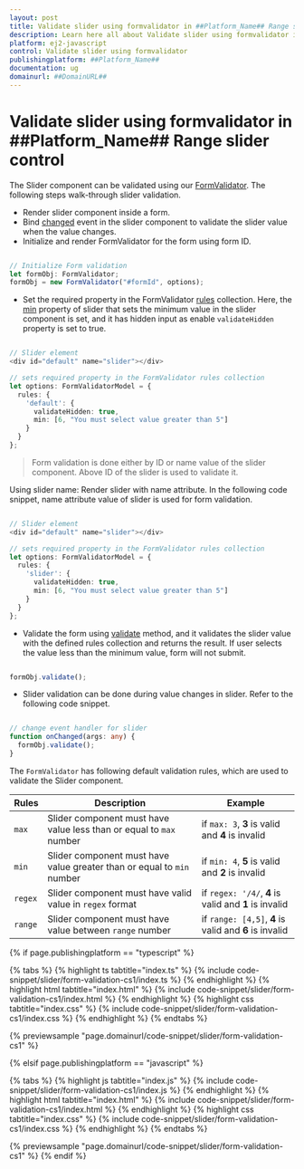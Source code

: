 ```yaml
---
layout: post
title: Validate slider using formvalidator in ##Platform_Name## Range slider control | Syncfusion
description: Learn here all about Validate slider using formvalidator in Syncfusion ##Platform_Name## Range slider control of Syncfusion Essential JS 2 and more.
platform: ej2-javascript
control: Validate slider using formvalidator 
publishingplatform: ##Platform_Name##
documentation: ug
domainurl: ##DomainURL##
---
```


# Validate slider using formvalidator in ##Platform_Name## Range slider control

The Slider component can be validated using our [FormValidator](../../form-validator/). The following steps walk-through slider validation.

* Render slider component inside a form.
* Bind [changed](../../api/slider/#changed) event in the slider component to validate the slider value when the value changes.
* Initialize and render FormValidator for the form using form ID.

```ts

// Initialize Form validation
let formObj: FormValidator;
formObj = new FormValidator("#formId", options);

```

* Set the required property in the FormValidator [rules](../../api/form-validator/#rules) collection. Here, the [min](../../api/slider/#min) property of slider that sets the minimum value in the slider component is set, and it has hidden input as enable `validateHidden` property is set to true.

```ts

// Slider element
<div id="default" name="slider"></div>

// sets required property in the FormValidator rules collection
let options: FormValidatorModel = {
  rules: {
    'default': {
      validateHidden: true,
      min: [6, "You must select value greater than 5"]
    }
  }
};

```

> Form validation is done either by ID or name value of the slider component. Above ID of the slider is used to validate it.

Using slider name: Render slider with name attribute. In the following code snippet, name attribute value of slider is used for form validation.

```ts

// Slider element
<div id="default" name="slider"></div>

// sets required property in the FormValidator rules collection
let options: FormValidatorModel = {
  rules: {
    'slider': {
      validateHidden: true,
      min: [6, "You must select value greater than 5"]
    }
  }
};

```

* Validate the form using [validate](../../api/form-validator/#validate) method, and it validates the slider value with the defined rules collection and returns the result. If user selects the value less than the minimum value, form will not submit.

```ts

formObj.validate();

```

* Slider validation can be done during value changes in slider. Refer to the following code snippet.

```ts

// change event handler for slider
function onChanged(args: any) {
  formObj.validate();
}

```

The `FormValidator` has following default validation rules, which are used to validate the Slider component.

| Rules | Description | Example |
| ------------- | ------------- | ------------- |
| `max` | Slider component must have value less than or equal to `max` number | if `max: 3`, **3** is valid and **4** is invalid |
| `min` | Slider component must have value greater than or equal to `min` number | if `min: 4`, **5** is valid and **2** is invalid |
| `regex` | Slider component must have valid value in `regex` format | if `regex: '/4/`, **4** is valid and **1** is invalid |
| `range` | Slider component must have value between `range` number | if `range: [4,5]`, **4** is valid and **6** is invalid |

{% if page.publishingplatform == "typescript" %}

 {% tabs %}
{% highlight ts tabtitle="index.ts" %}
{% include code-snippet/slider/form-validation-cs1/index.ts %}
{% endhighlight %}
{% highlight html tabtitle="index.html" %}
{% include code-snippet/slider/form-validation-cs1/index.html %}
{% endhighlight %}
{% highlight css tabtitle="index.css" %}
{% include code-snippet/slider/form-validation-cs1/index.css %}
{% endhighlight %}
{% endtabs %}
        
{% previewsample "page.domainurl/code-snippet/slider/form-validation-cs1" %}

{% elsif page.publishingplatform == "javascript" %}

{% tabs %}
{% highlight js tabtitle="index.js" %}
{% include code-snippet/slider/form-validation-cs1/index.js %}
{% endhighlight %}
{% highlight html tabtitle="index.html" %}
{% include code-snippet/slider/form-validation-cs1/index.html %}
{% endhighlight %}
{% highlight css tabtitle="index.css" %}
{% include code-snippet/slider/form-validation-cs1/index.css %}
{% endhighlight %}
{% endtabs %}

{% previewsample "page.domainurl/code-snippet/slider/form-validation-cs1" %}
{% endif %}
